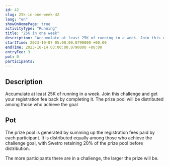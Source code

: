 ```yaml
---
id: 42
slug: 25k-in-one-week-42
lang: "en"
showOnHomePage: true
activityType: "Running"
title: "25K in one week"
description: "Accumulate at least 25K of running in a week. Join this challenge and get your registration fee back by completing it. The prize pool will be distributed among those who achieve the goal"
startTime: 2023-10-07 05:00:00.0790000 +00:00
endTime: 2023-10-14 03:00:00.0790000 +00:00
entryFee: 3
pot: 0
participants:
---
```


## Description

Accumulate at least 25K of running in a week. Join this challenge and get your registration fee back by completing it. The prize pool will be distributed among those who achieve the goal

## Pot

The prize pool is generated by summing up the registration fees paid by each participant. It is distributed equally among those who achieve the challenge goal, with Swetro retaining 20% of the prize pool before distribution.

The more participants there are in a challenge, the larger the prize will be.
